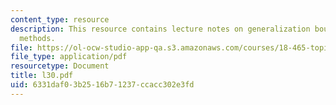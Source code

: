 ```yaml
---
content_type: resource
description: This resource contains lecture notes on generalization bounds for kernel
  methods.
file: https://ol-ocw-studio-app-qa.s3.amazonaws.com/courses/18-465-topics-in-statistics-statistical-learning-theory-spring-2007/6331daf03b2516b71237ccacc302e3fd_l30.pdf
file_type: application/pdf
resourcetype: Document
title: l30.pdf
uid: 6331daf0-3b25-16b7-1237-ccacc302e3fd
---
```


